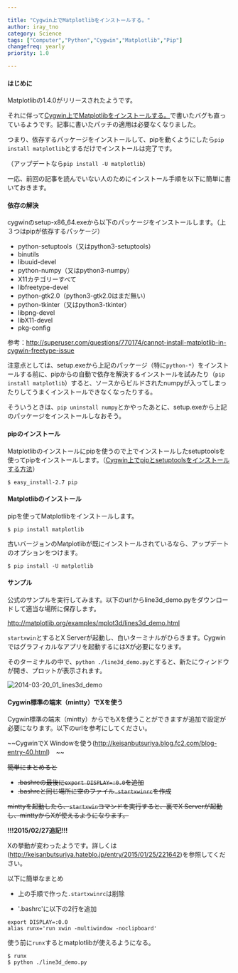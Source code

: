 ```yaml
---

title: "Cygwin上でMatplotlibをインストールする。"
author: iray_tno
category: Science
tags: ["Computer","Python","Cygwin","Matplotlib","Pip"]
changefreq: yearly
priority: 1.0

---
```


#### はじめに

Matplotlibの1.4.0がリリースされたようです。

それに伴って[Cygwin上でMatplotlibをインストールする。](/articles/2014-03-20_01_how_to_install_matplotlib_on_cygwin/)で書いたバグも直っているようです。記事に書いたパッチの適用は必要なくなりました。

つまり、依存するパッケージをインストールして、pipを動くようにしたら`pip install matplotlib`とするだけでインストールは完了です。

（アップデートなら`pip install -U matplotlib`）

一応、前回の記事を読んでいない人のためにインストール手順を以下に簡単に書いておきます。

<!-- headline -->

#### 依存の解決

cygwinのsetup-x86_64.exeから以下のパッケージをインストールします。（上３つはpipが依存するパッケージ）

- python-setuptools（又はpython3-setuptools）
- binutils
- libuuid-devel
- python-numpy（又はpython3-numpy）
- X11カテゴリーすべて
- libfreetype-devel
- python-gtk2.0（python3-gtk2.0はまだ無い）
- python-tkinter（又はpython3-tkinter）
- libpng-devel
- libX11-devel
- pkg-config

参考：http://superuser.com/questions/770174/cannot-install-matplotlib-in-cygwin-freetype-issue

注意点としては、setup.exeから上記のパッケージ（特に`python-*`）をインストールする前に、pipからの自動で依存を解決するインストールを試みたり（`pip install matplotlib`）すると、ソースからビルドされたnumpyが入ってしまったりしてうまくインストールできなくなったりする。

そういうときは、`pip uninstall numpy`とかやったあとに、setup.exeから上記のパッケージをインストールしなおそう。

#### pipのインストール

Matplotlibのインストールにpipを使うので上でインストールしたsetuptoolsを使ってpipをインストールします。（[Cygwin上でpipとsetuptoolsをインストールする方法](/articles/2014-03-04_01_how_to_install_pip_and_setuptools/)）

```plain
$ easy_install-2.7 pip
```

#### Matplotlibのインストール

pipを使ってMatplotlibをインストールします。

```plain
$ pip install matplotlib
```

古いバージョンのMatplotlibが既にインストールされているなら、アップデートのオプションをつけます。

```plain
$ pip install -U matplotlib
```


#### サンプル

公式のサンプルを実行してみます。以下のurlからline3d_demo.pyをダウンロードして適当な場所に保存します。

http://matplotlib.org/examples/mplot3d/lines3d_demo.html

`startxwin`とするとX Serverが起動し、白いターミナルがひらきます。Cygwinではグラフィカルなアプリを起動するにはXが必要になります。

そのターミナルの中で、`python ./line3d_demo.py`とすると、新たにウィンドウが開き、プロットが表示されます。

![2014-03-20_01_lines3d_demo](/img/articles/2014-03-20_01_lines3d_demo.jpg "2014-03-20_01_lines3d_demo")

#### Cygwin標準の端末（mintty）でXを使う

Cygwin標準の端末（mintty）からでもXを使うことができますが追加で設定が必要になります。以下のurlを参考にしてください。

~~CygwinでX Windowを使う(http://keisanbutsuriya.blog.fc2.com/blog-entry-40.html)　~~

~~簡単にまとめると~~

- ~~.bashrcの最後に`export DISPLAY=:0.0`を追加~~
- ~~.bashrcと同じ場所に空のファイル`.startxwinrc`を作成~~

~~minttyを起動したら、`startxwin`コマンドを実行すると、裏でX Serverが起動し、minttyからXが使えるようになります。~~


__!!!2015/02/27追記!!!__

Xの挙動が変わったようです。詳しくは(http://keisanbutsuriya.hateblo.jp/entry/2015/01/25/221642)を参照してください。

以下に簡単なまとめ

- 上の手順で作った`.startxwinrc`は削除

- '.bashrc'に以下の2行を追加

```plain
export DISPLAY=:0.0
alias runx='run xwin -multiwindow -noclipboard'
```

使う前に`runx`するとmatplotlibが使えるようになる。

```plain
$ runx
$ python ./line3d_demo.py
```
